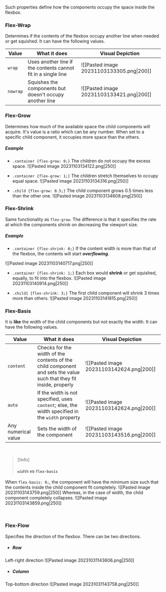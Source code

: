 Such properties define how the components occupy the space inside the flexbox.

### Flex-Wrap
Determines if the contents of the flexbox occupy another line when needed or get squished. It can have the following values.

| Value | What it does | Visual Depiction |
|--|--|--|
| `wrap` | Uses another line if the contents cannot fit in a single line | ![[Pasted image 20231103133305.png\|200]] |
| `nowrap` | Squishes the components but doesn't occupy another line | ![[Pasted image 20231103133421.png\|200]] |


### Flex-Grow
Determines how much of the available space the child components will acquire. It's value is a ratio which can be any number. When set to a specific child component, it occupies more space than the others.

##### Example
* `.container {flex-grow: 0;}`
The children do not occupy the excess space.
![[Pasted image 20231103134122.png|250]]

* `.container {flex-grow: 1;}`
The children stretch themselves to occupy equal space.
![[Pasted image 20231103134316.png|250]]

* `.child {flex-grow: 0.5;}`
The child component grows $0.5$ times less than the other one.
![[Pasted image 20231103134608.png|250]]

### Flex-Shrink
Same functionality as `flex-grow`. The difference is that it specifies the rate at which the components shrink on decreasing the viewport size.

##### Example
* `.container {flex-shrink: 0;}`
If the content width is more than that of the flexbox, the contents will start ***overflowing***.

![[Pasted image 20231103140717.png|250]]
* `.container {flex-shrink: 1;}`
Each box would **shrink** or get squished, equally, to fit into the flexbox.
![[Pasted image 20231103140914.png|250]]

* `.child1 {flex-shrink: 3;}`
The first child component will shrink $3$ times more than others.
![[Pasted image 20231103141815.png|250]]

### Flex-Basis
It is **like** the width of the child components but not exactly the width. It can have the following values.

| Value | What it does | Visual Depiction |
|--|--|--|
| `content` | Checks for the width of the contents of the child component and sets the value such that they fit inside, properly | ![[Pasted image 20231103142624.png\|200]] |
| `auto` | If the width is not specified, uses `content`; else, the width specified in the `width` property | ![[Pasted image 20231103142624.png\|200]] |
| Any numerical value | Sets the width of the component | ![[Pasted image 20231103143516.png\|200]] |

<br>


> [!info] 
> #### `width` *vs* `flex-basis`
When `flex-basis: 0;`, the component will have the minimum size such that the contents inside the child component fit completely.
![[Pasted image 20231103143759.png|250]]
Whereas, in the case of width, the child component completely collapses.
![[Pasted image 20231103143859.png|250]]

<br>

### Flex-Flow
Specifies the direction of the flexbox. There can be two directions.

* ##### Row 
Left-right direction 
![[Pasted image 20231031143606.png\|250]]  
* ##### Column
Top-bottom direction 
![[Pasted image 20231031143758.png\|250]]


